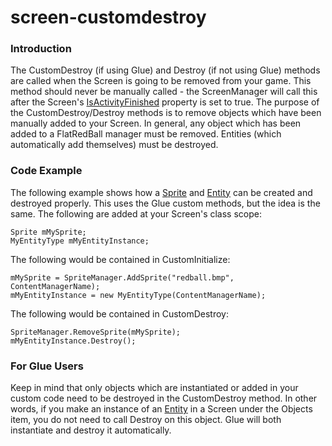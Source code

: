 # screen-customdestroy

### Introduction

The CustomDestroy (if using Glue) and Destroy (if not using Glue) methods are called when the Screen is going to be removed from your game. This method should never be manually called - the ScreenManager will call this after the Screen's [IsActivityFinished](../../../../../frb/docs/index.php) property is set to true. The purpose of the CustomDestroy/Destroy methods is to remove objects which have been manually added to your Screen. In general, any object which has been added to a FlatRedBall manager must be removed. Entities (which automatically add themselves) must be destroyed.

### Code Example

The following example shows how a [Sprite](../../../../../frb/docs/index.php) and [Entity](../../../../../frb/docs/index.php) can be created and destroyed properly. This uses the Glue custom methods, but the idea is the same. The following are added at your Screen's class scope:

```
Sprite mMySprite;
MyEntityType mMyEntityInstance;
```

The following would be contained in CustomInitialize:

```
mMySprite = SpriteManager.AddSprite("redball.bmp", ContentManagerName);
mMyEntityInstance = new MyEntityType(ContentManagerName);
```

The following would be contained in CustomDestroy:

```
SpriteManager.RemoveSprite(mMySprite);
mMyEntityInstance.Destroy();
```

### For Glue Users

Keep in mind that only objects which are instantiated or added in your custom code need to be destroyed in the CustomDestroy method. In other words, if you make an instance of an [Entity](../../../../../frb/docs/index.php) in a Screen under the Objects item, you do not need to call Destroy on this object. Glue will both instantiate and destroy it automatically.
